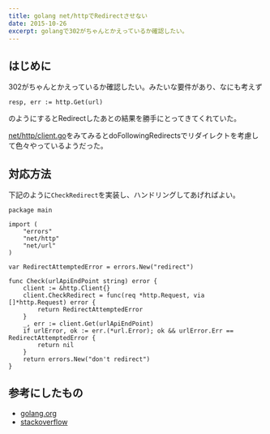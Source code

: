 ```yaml
---
title: golang net/httpでRedirectさせない
date: 2015-10-26
excerpt: golangで302がちゃんとかえっているか確認したい。
---
```


## はじめに

302がちゃんとかえっているか確認したい。みたいな要件があり、なにも考えず

```
resp, err := http.Get(url)
```
のようにするとRedirectしたあとの結果を勝手にとってきてくれていた。

[net/http/client.go](https://golang.org/src/net/http/client.go)をみてみるとdoFollowingRedirectsでリダイレクトを考慮して色々やっているようだった。

## 対応方法

下記のように`CheckRedirect`を実装し、ハンドリングしてあげればよい。


```golang
package main

import (
	"errors"
	"net/http"
	"net/url"
)

var RedirectAttemptedError = errors.New("redirect")

func Check(urlApiEndPoint string) error {
	client := &http.Client{}
	client.CheckRedirect = func(req *http.Request, via []*http.Request) error {
		return RedirectAttemptedError
	}
	_, err := client.Get(urlApiEndPoint)
	if urlError, ok := err.(*url.Error); ok && urlError.Err == RedirectAttemptedError {
		return nil
	}
	return errors.New("don't redirect")
}

```


## 参考にしたもの
- [golang.org](https://golang.org/src/net/http/client.go)
- [stackoverflow](http://stackoverflow.com/questions/23297520/how-can-i-make-the-go-http-client-not-follow-redirects-automatically)
